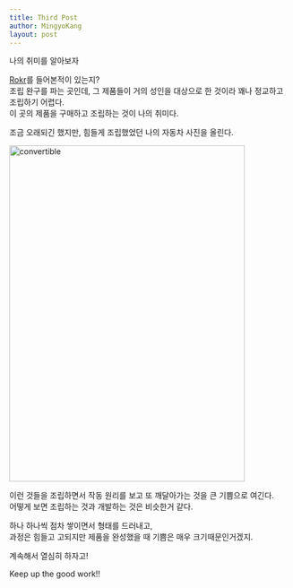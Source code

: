 ```yaml
---
title: Third Post
author: MingyoKang
layout: post
---
```

나의 취미를 알아보자

<a href= "https://www.facebook.com/rokrofficial">Rokr</a>를 들어본적이 있는지?<br>
조립 완구를 파는 곳인데, 그 제품들이 거의 성인을 대상으로 한 것이라 꽤나 정교하고 조립하기 어렵다.<br>
이 곳의 제품을 구매하고 조립하는 것이 나의 취미다.

조금 오래되긴 했지만, 힘들게 조립했었던 나의 자동차 사진을 올린다.

<span class="image left"><img src="{{ 'assets/images/convertible.jpg' | relative_url }}" alt="convertible" width = "420px" height = "600px"/></span>

이런 것들을 조립하면서 작동 원리를 보고 또 깨달아가는 것을 큰 기쁨으로 여긴다.<br>
어떻게 보면 조립하는 것과 개발하는 것은 비슷한거 같다.<br>

하나 하나씩 점차 쌓이면서 형태를 드러내고,<br>
과정은 힘들고 고되지만 제품을 완성했을 때 기쁨은 매우 크기때문인거겠지.<br>

계속해서 열심히 하자고!<br>

Keep up the good work!!
